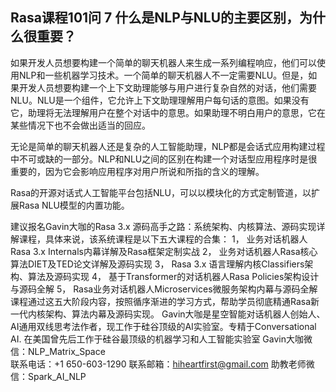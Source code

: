 ## Rasa课程101问 7 什么是NLP与NLU的主要区别，为什么很重要？
 
如果开发人员想要构建一个简单的聊天机器人来生成一系列编程响应，他们可以使用NLP和一些机器学习技术。一个简单的聊天机器人不一定需要NLU。但是，如果开发人员想要构建一个上下文助理能够与用户进行复杂自然的对话，他们需要NLU。NLU是一个组件，它允许上下文助理理解用户每句话的意图。如果没有它，助理将无法理解用户在整个对话中的意思。如果助理不明白用户的意思，它在某些情况下也不会做出适当的回应。

无论是简单的聊天机器人还是复杂的人工智能助理，NLP都是会话式应用构建过程中不可或缺的一部分。NLP和NLU之间的区别在构建一个对话型应用程序时是很重要的，因为它会影响应用程序对用户所说和所指的含义的理解。

Rasa的开源对话式人工智能平台包括NLU，可以以模块化的方式定制管道，以扩展Rasa NLU模型的内置功能。


建议报名Gavin大咖的Rasa 3.x 源码高手之路：系统架构、内核算法、源码实现详解课程，具体来说，该系统课程是以下五大课程的合集：
1，    业务对话机器人Rasa 3.x Internals内幕详解及Rasa框架定制实战
2，    业务对话机器人Rasa核心算法DIET及TED论文详解及源码实现
3，    Rasa 3.x 语言理解内核Classifiers架构、算法及源码实现
4，    基于Transformer的对话机器人Rasa Policies架构设计与源码全解
5，    Rasa业务对话机器人Microservices微服务架构内幕与源码全解
课程通过这五大阶段内容，按照循序渐进的学习方式，帮助学员彻底精通Rasa新一代内核架构、算法内幕及源码实现。
Gavin大咖是星空智能对话机器人创始人、AI通用双线思考法作者，现工作于硅谷顶级的AI实验室。专精于Conversational AI. 在美国曾先后工作于硅谷最顶级的机器学习和人工智能实验室 
Gavin大咖微信：NLP_Matrix_Space  
联系电话：+1 650-603-1290
联系邮箱：hiheartfirst@gmail.com
助教老师微信：Spark_AI_NLP  
